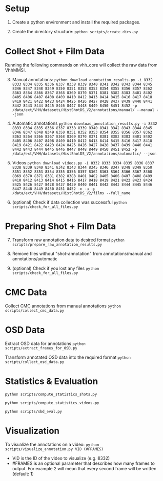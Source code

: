 # Setup

1. Create a python environment and install the required packages.

2. Create the directory structure:
    ```python scripts/create_dirs.py```

# Collect Shot + Film Data
Running the following commands on vhh_core will collect the raw data from VhhMMSI.

3. Manual annotations:
```python download_annotation_results.py -i 8332 8333 8334 8335 8336 8337 8338 8339 8340 8341 8342 8343 8344 8345 8346 8347 8348 8349 8350 8351 8352 8353 8354 8355 8356 8357 8362 8363 8364 8366 8367 8368 8369 8370 8371 8381 8382 8383 8401 8402 8405 8406 8407 8408 8409 8410 8412 8413 8414 8415 8416 8417 8418 8419 8421 8422 8423 8424 8425 8426 8427 8428 8437 8439 8440 8441 8442 8443 8444 8445 8446 8447 8448 8449 8450 8451 8452 -p /data/ext/VHH/datasets/HistShotDS_V2/annotations/manual/ --manual --json```

4. Automatic annotations
```python download_annotation_results.py -i 8332 8333 8334 8335 8336 8337 8338 8339 8340 8341 8342 8343 8344 8345 8346 8347 8348 8349 8350 8351 8352 8353 8354 8355 8356 8357 8362 8363 8364 8366 8367 8368 8369 8370 8371 8381 8382 8383 8401 8402 8405 8406 8407 8408 8409 8410 8412 8413 8414 8415 8416 8417 8418 8419 8421 8422 8423 8424 8425 8426 8427 8428 8437 8439 8440 8441 8442 8443 8444 8445 8446 8447 8448 8449 8450 8451 8452 -p /data/ext/VHH/datasets/HistShotDS_V2/annotations/automatic/ --json```

5. Videos
```python download_videos.py -i 8332 8333 8334 8335 8336 8337 8338 8339 8340 8341 8342 8343 8344 8345 8346 8347 8348 8349 8350 8351 8352 8353 8354 8355 8356 8357 8362 8363 8364 8366 8367 8368 8369 8370 8371 8381 8382 8383 8401 8402 8405 8406 8407 8408 8409 8410 8412 8413 8414 8415 8416 8417 8418 8419 8421 8422 8423 8424 8425 8426 8427 8428 8437 8439 8440 8441 8442 8443 8444 8445 8446 8447 8448 8449 8450 8451 8452 -n -a -p /data/ext/VHH/datasets/HistShotDS_V2/films --full_name```

6. (optional) Check if data collection was successful
```python scripts/check_for_all_files.py```

# Preparing Shot + Film Data
7. Transform raw annotation data to desired format
```python scripts/prepare_raw_annotation_results.py```

8. Remove files without "shot-annotation" from annotations/manual and annotations/automatic
9. (optional) Check if you lost any files
```python scripts/check_for_all_files.py```

# CMC Data
Collect CMC annotations from manual annotations
```python scripts/collect_cmc_data.py```

# OSD Data
Extract OSD data for annotations
```python scripts/extract_frames_for_OSD.py```

Transform annotated OSD data into the required format
```python scripts/collect_osd_data.py```


# Statistics & Evaluation
```python scripts/compute_statistics_shots.py```

```python scripts/compute_statistics_videos.py```

```python scripts/sbd_eval.py```

# Visualization
To visualize the annotations on a video:
```python scripts/visualize_annotation.py VID (#FRAMES)```
- VID is the ID of the video to visualize (e.g. 8332)
- #FRAMES is an optional parameter that describes how many frames to output.
  For example 2 will mean that every second frame will be written (default: 1)
